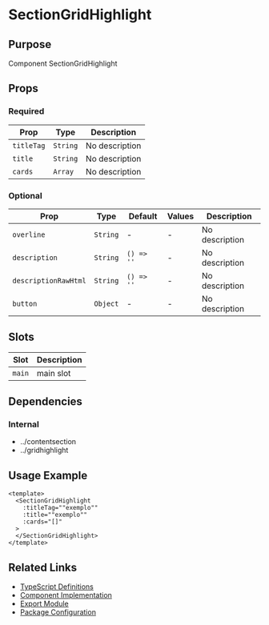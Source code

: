 # SectionGridHighlight

## Purpose

Component SectionGridHighlight

## Props

### Required

| Prop       | Type     | Description    |
| ---------- | -------- | -------------- |
| `titleTag` | `String` | No description |
| `title`    | `String` | No description |
| `cards`    | `Array`  | No description |

### Optional

| Prop                 | Type     | Default    | Values | Description    |
| -------------------- | -------- | ---------- | ------ | -------------- |
| `overline`           | `String` | -          | -      | No description |
| `description`        | `String` | `() => ''` | -      | No description |
| `descriptionRawHtml` | `String` | `() => ''` | -      | No description |
| `button`             | `Object` | -          | -      | No description |

## Slots

| Slot   | Description |
| ------ | ----------- |
| `main` | main slot   |

## Dependencies

### Internal

- ../contentsection
- ../gridhighlight

## Usage Example

```vue
<template>
  <SectionGridHighlight
    :titleTag=""exemplo""
    :title=""exemplo""
    :cards="[]"
  >
  </SectionGridHighlight>
</template>
```

## Related Links

- [TypeScript Definitions](./SectionGridHighlight.d.ts)
- [Component Implementation](./SectionGridHighlight.vue)
- [Export Module](./sectiongridhighlight.js)
- [Package Configuration](./package.json)
